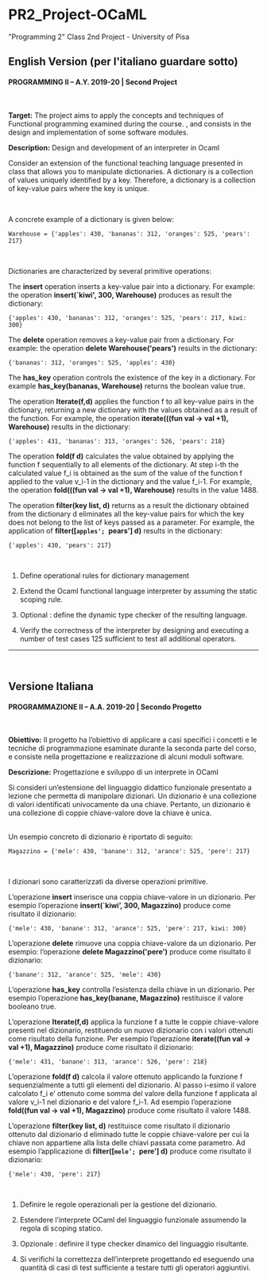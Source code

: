 # PR2_Project-OCaML
"Programming 2" Class 2nd Project - University of Pisa

## English Version (per l'italiano guardare sotto)
#### PROGRAMMING II – A.Y. 2019-20 | Second Project
<br>  

**Target:** The project aims to apply the concepts and techniques of Functional programming examined during the course.  , and consists in the design and implementation of some software modules.  

**Description:** Design and development of an interpreter in Ocaml


Consider an extension of the functional teaching language presented in class that allows you to manipulate dictionaries. A dictionary is a collection of values uniquely identified by a key. Therefore, a dictionary is a collection of key-value pairs where the key is unique.

<br>

A concrete example of a dictionary is given below:

    Warehouse = {'apples': 430, 'bananas': 312, 'oranges': 525, 'pears': 217}
    
<br>
    
Dictionaries are characterized by several primitive operations:

The **insert** operation inserts a key-value pair into a dictionary. For example: the operation **insert(`kiwi', 300, Warehouse)** produces as result the dictionary:

    {'apples': 430, 'bananas': 312, 'oranges': 525, 'pears': 217, kiwi: 300}
    
The **delete** operation removes a key-value pair from a dictionary. For example: the operation **delete Warehouse('pears')** results in the dictionary:

    {'bananas': 312, 'oranges': 525, 'apples': 430}

The **has_key** operation controls the existence of the key in a dictionary. For example **has_key(bananas, Warehouse)** returns the boolean value true.

The operation **Iterate(f,d)** applies the function f to all key-value pairs in the dictionary, returning a new dictionary with the values obtained as a result of the function.
For example, the operation **iterate(((fun val -> val +1), Warehouse)** results in the dictionary:

    {'apples': 431, 'bananas': 313, 'oranges': 526, 'pears': 218}
    
The operation **fold(f d)** calculates the value obtained by applying the function f sequentially to all elements of the dictionary. At step i-th the calculated value f_i is obtained as the sum of the value of the function f applied to the value v_i-1 in the dictionary and the value f_i-1.
For example, the operation **fold(((fun val -> val +1), Warehouse)** results in the value 1488.

The operation **filter(key list, d)** returns as a result the dictionary obtained from the dictionary d eliminates all the key-value pairs for which the key does not belong to the list of keys passed as a parameter.
For example, the application of **filter([`apples'; `pears'] d)** results in the dictionary:

    {'apples': 430, 'pears': 217}
    
<br>

1. Define operational rules for dictionary management

2. Extend the Ocaml functional language interpreter by assuming the static scoping rule.

3. Optional : define the dynamic type checker of the resulting language.

4. Verify the correctness of the interpreter by designing and executing a number of test cases 125 sufficient to test all additional operators.

<hr><br>

## Versione Italiana
#### PROGRAMMAZIONE II – A.A. 2019-20 | Secondo Progetto
<br>  

**Obiettivo:** Il progetto ha l’obiettivo di applicare a casi specifici i concetti e le tecniche di programmazione esaminate
durante la seconda parte del corso, e consiste nella progettazione e realizzazione di alcuni moduli software.  

**Descrizione:** Progettazione e sviluppo di un interprete in OCaml


Si consideri un’estensione del linguaggio didattico funzionale presentato a lezione che permetta di
manipolare dizionari. Un dizionario è una collezione di valori identificati univocamente da una chiave.
Pertanto, un dizionario è una collezione di coppie chiave-valore dove la chiave è unica.

<br>  
Un esempio concreto di dizionario è riportato di seguito:  

    Magazzino = {'mele': 430, 'banane': 312, 'arance': 525, 'pere': 217}
    
<br>
    
I dizionari sono caratterizzati da diverse operazioni primitive.

L’operazione **insert** inserisce una coppia chiave-valore in un dizionario. Per
esempio l’operazione **insert(`kiwi’, 300, Magazzino)** produce come risultato il
dizionario:

    {'mele': 430, 'banane': 312, 'arance': 525, 'pere': 217, kiwi: 300}
    
L’operazione **delete** rimuove una coppia chiave-valore da un dizionario. Per
esempio: l’operazione **delete Magazzino('pere')** produce come risultato il
dizionario:

    {'banane': 312, 'arance': 525, 'mele': 430}
    
L’operazione **has_key** controlla l’esistenza della chiave in un dizionario. Per
esempio l’operazione **has_key(banane, Magazzino)** restituisce il valore booleano
true.

L’operazione **Iterate(f,d)** applica la funzione f a tutte le coppie chiave-valore
presenti nel dizionario, restituendo un nuovo dizionario con i valori ottenuti
come risultato della funzione.
Per esempio l’operazione **iterate((fun val -> val +1), Magazzino)** produce come
risultato il dizionario:

    {'mele': 431, 'banane': 313, 'arance': 526, 'pere': 218}
    
L’operazione **fold(f d)** calcola il valore ottenuto applicando la funzione f
sequenzialmente a tutti gli elementi del dizionario. Al passo i-esimo il valore
calcolato f_i e’ ottenuto come somma del valore della funzione f applicata al
valore v_i-1 nel dizionario e del valore f_i-1.
Ad esempio l’operazione **fold((fun val -> val +1), Magazzino)** produce come
risultato il valore 1488.

L’operazione **filter(key list, d)** restituisce come risultato il dizionario
ottenuto dal dizionario d eliminado tutte le coppie chiave-valore per cui la
chiave non appartiene alla lista delle chiavi passata come parametro. Ad esempio
l’applicazione di **filter([`mele’; `pere’] d)** produce come risultato il
dizionario:

    {'mele': 430, 'pere': 217}
    
<br>  

1. Definire le regole operazionali per la gestione del dizionario.

2. Estendere l’interprete OCaml del linguaggio funzionale assumendo la regola di scoping statico.

3. Opzionale : definire il type checker dinamico del linguaggio risultante.

4. Si verifichi la correttezza dell’interprete progettando ed eseguendo una quantità di casi di test
sufficiente a testare tutti gli operatori aggiuntivi.
